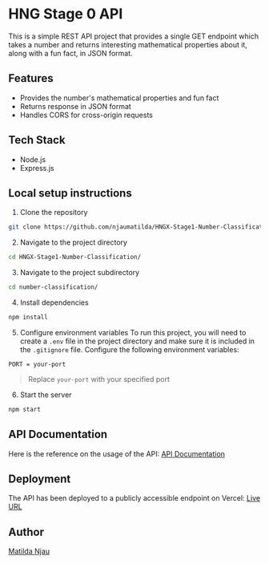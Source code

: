 # HNG Stage 0 API
This is a simple REST API project that provides a single GET endpoint which takes a number and returns interesting mathematical properties about it, along with a fun fact, in JSON format.

## Features 
+ Provides the number's mathematical properties and fun fact
+ Returns response in JSON format
+ Handles CORS for cross-origin requests

## Tech Stack
+ Node.js
+ Express.js 

## Local setup instructions
1. Clone the repository

```bash
git clone https://github.com/njaumatilda/HNGX-Stage1-Number-Classification/
```

2. Navigate to the project directory

```bash
cd HNGX-Stage1-Number-Classification/
```

3. Navigate to the project subdirectory

```bash
cd number-classification/
```

4. Install dependencies

```bash
npm install
```

5. Configure environment variables
To run this project, you will need to create a `.env` file in the project directory and make sure it is included in the `.gitignore` file. Configure the following environment variables:

```env
PORT = your-port
```

> Replace `your-port` with your specified port

6. Start the server

```bash
npm start
```

## API Documentation
Here is the reference on the usage of the API: 
[API Documentation](https://documenter.getpostman.com/view/38132076/2sAYX5K2mA)

## Deployment
The API has been deployed to a publicly accessible endpoint on Vercel:
[Live URL](https://hng-12-backend-development-internship.vercel.app/)

## Author
[Matilda Njau](https://github.com/njaumatilda) 